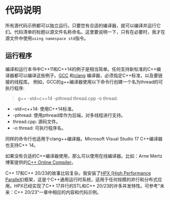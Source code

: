 # 代码说明

所有源代码示例都可以独立运行。只要您有合适的编译器，就可以编译并运行它们。代码清单的标题以源文件名称命名。这里要说明一下，只有在必要时，我才在源文件中使用`using namespace std`指令。

## 运行程序

编译和运行本书中C++11和C++14的例子是相当简单。任何支持新标准的C++编译器都可以编译这些例子。[GCC]( https://gcc.gnu.org/) 和[clang]( https://clang.llvm.org/) 编译器，必须指定C++标准，以及要链接的线程库。 例如，GCC的g++编译器使用以下命令行创建一个名为thread的可执行程序:

> g++ -std=c++14 -pthread thread.cpp -o thread.

* -std=c++14: 使用C++14标准。
* -pthread: 使用pthread库作为后端，对多线程进行支持。
* thread.cpp: 源码文件。
*  -o thread: 可执行程序名。

同样的命令行也适用于clang++编译器。Microsoft Visual Studio 17 C++编译器也支持C++ 14。

如果没有合适的C++编译器使用，那么可以使用在线编译器。比如：Arne Mertz博客提供的[C++ Online Compiler](https://arne-mertz.de/2017/05/online-compilers)。

C++ 17和C++ 20/23的故事比较复杂。我安装了[HPX (High Performance ParalleX)](http://stellar.cct.lsu.edu/projects/hpx/)框架，这是个C++通用运行时系统，适用于任何规模的并行和分布式应用。HPX已经实现了C++ 17并行的STL和C++ 20/23的许多并发特性。可参考“未来：C++ 20/23”一章中相应的内容和代码示例。

